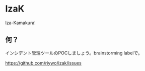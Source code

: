 IzaK
====

Iza-Kamakura!

## 何？
インシデント管理ツールのPOCしましょう。brainstorming labelで。

https://github.com/riywo/izak/issues
